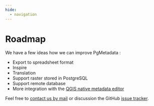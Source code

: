 ```yaml
---
hide:
  - navigation
---
```


# Roadmap

We have a few ideas how we can improve PgMetadata :

* Export to spreadsheet format
* Inspire
* Translation
* Support raster stored in PostgreSQL
* Support remote database
* More integration with the
  [QGIS native metadata editor](https://docs.qgis.org/latest/en/docs/user_manual/working_with_vector/vector_properties.html?highlight=metadata#metadata-properties)

Feel free to [contact us by mail](https://www.3liz.com/contacts.html) or discussion the GitHub
[issue tracker](https://github.com/3liz/qgis-pgmetadata-plugin/issues).
